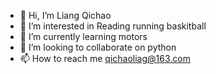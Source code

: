 - 👋 Hi, I’m Liang Qichao
- 👀 I’m interested in Reading running baskitball 
- 🌱 I’m currently learning motors
- 💞️ I’m looking to collaborate on python
- 📫 How to reach me qichaoliag@163.com

<!---
LIANGQICHAO1993/LIANGQICHAO1993 is a ✨ special ✨ repository because its `README.md` (this file) appears on your GitHub profile.
You can click the Preview link to take a look at your changes.
--->
